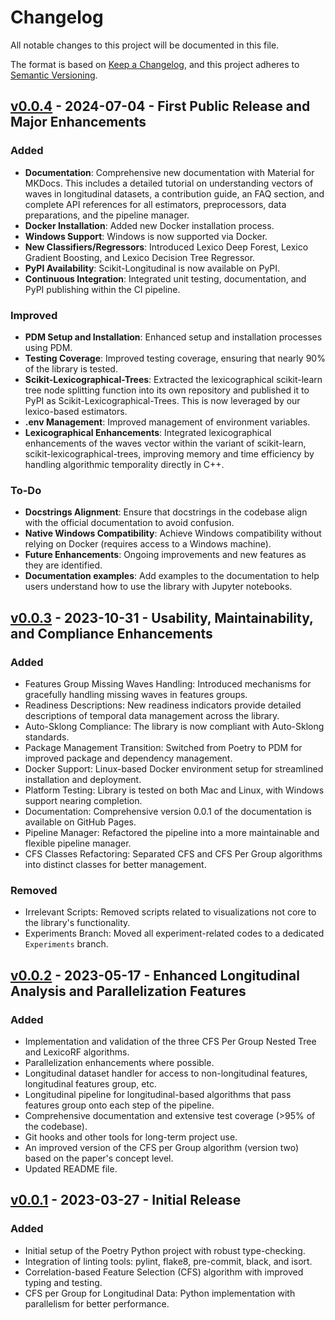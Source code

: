 # Changelog

All notable changes to this project will be documented in this file.

The format is based on [Keep a Changelog](https://keepachangelog.com/en/1.0.0/),
and this project adheres to [Semantic Versioning](https://semver.org/spec/v2.0.0.html).

## [v0.0.4] - 2024-07-04 - First Public Release and Major Enhancements

### Added

- **Documentation**: Comprehensive new documentation with Material for MKDocs. This includes a detailed tutorial on understanding vectors of waves in longitudinal datasets, a contribution guide, an FAQ section, and complete API references for all estimators, preprocessors, data preparations, and the pipeline manager.
- **Docker Installation**: Added new Docker installation process.
- **Windows Support**: Windows is now supported via Docker.
- **New Classifiers/Regressors**: Introduced Lexico Deep Forest, Lexico Gradient Boosting, and Lexico Decision Tree Regressor.
- **PyPI Availability**: Scikit-Longitudinal is now available on PyPI.
- **Continuous Integration**: Integrated unit testing, documentation, and PyPI publishing within the CI pipeline.

### Improved

- **PDM Setup and Installation**: Enhanced setup and installation processes using PDM.
- **Testing Coverage**: Improved testing coverage, ensuring that nearly 90% of the library is tested.
- **Scikit-Lexicographical-Trees**: Extracted the lexicographical scikit-learn tree node splitting function into its own repository and published it to PyPI as Scikit-Lexicographical-Trees. This is now leveraged by our lexico-based estimators.
- **.env Management**: Improved management of environment variables.
- **Lexicographical Enhancements**: Integrated lexicographical enhancements of the waves vector within the variant of scikit-learn, scikit-lexicographical-trees, improving memory and time efficiency by handling algorithmic temporality directly in C++.

### To-Do

- **Docstrings Alignment**: Ensure that docstrings in the codebase align with the official documentation to avoid confusion.
- **Native Windows Compatibility**: Achieve Windows compatibility without relying on Docker (requires access to a Windows machine).
- **Future Enhancements**: Ongoing improvements and new features as they are identified.
- **Documentation examples**: Add examples to the documentation to help users understand how to use the library with Jupyter notebooks.

## [v0.0.3] - 2023-10-31 - Usability, Maintainability, and Compliance Enhancements

### Added

- Features Group Missing Waves Handling: Introduced mechanisms for gracefully handling missing waves in features groups.
- Readiness Descriptions: New readiness indicators provide detailed descriptions of temporal data management across the library.
- Auto-Sklong Compliance: The library is now compliant with Auto-Sklong standards.
- Package Management Transition: Switched from Poetry to PDM for improved package and dependency management.
- Docker Support: Linux-based Docker environment setup for streamlined installation and deployment.
- Platform Testing: Library is tested on both Mac and Linux, with Windows support nearing completion.
- Documentation: Comprehensive version 0.0.1 of the documentation is available on GitHub Pages.
- Pipeline Manager: Refactored the pipeline into a more maintainable and flexible pipeline manager.
- CFS Classes Refactoring: Separated CFS and CFS Per Group algorithms into distinct classes for better management.

### Removed

- Irrelevant Scripts: Removed scripts related to visualizations not core to the library's functionality.
- Experiments Branch: Moved all experiment-related codes to a dedicated `Experiments` branch.

## [v0.0.2] - 2023-05-17 - Enhanced Longitudinal Analysis and Parallelization Features

### Added

- Implementation and validation of the three CFS Per Group Nested Tree and LexicoRF algorithms.
- Parallelization enhancements where possible.
- Longitudinal dataset handler for access to non-longitudinal features, longitudinal features group, etc.
- Longitudinal pipeline for longitudinal-based algorithms that pass features group onto each step of the pipeline.
- Comprehensive documentation and extensive test coverage (>95% of the codebase).
- Git hooks and other tools for long-term project use.
- An improved version of the CFS per Group algorithm (version two) based on the paper's concept level.
- Updated README file.

## [v0.0.1] - 2023-03-27 - Initial Release

### Added

- Initial setup of the Poetry Python project with robust type-checking.
- Integration of linting tools: pylint, flake8, pre-commit, black, and isort.
- Correlation-based Feature Selection (CFS) algorithm with improved typing and testing.
- CFS per Group for Longitudinal Data: Python implementation with parallelism for better performance.

[Unreleased]: https://github.com/simonprovost/scikit-longitudinal/compare/v0.0.3...HEAD
[v0.0.4]: https://github.com/simonprovost/scikit-longitudinal/releases/tag/v0.0.4
[v0.0.3]: https://github.com/simonprovost/scikit-longitudinal/releases/tag/v0.0.3
[v0.0.2]: https://github.com/simonprovost/scikit-longitudinal/releases/tag/v0.0.2
[v0.0.1]: https://github.com/simonprovost/scikit-longitudinal/releases/tag/v0.0.1